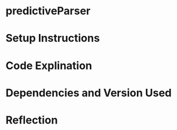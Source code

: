 # predictiveParser

# Setup Instructions

# Code Explination

#  Dependencies and Version Used

# Reflection
